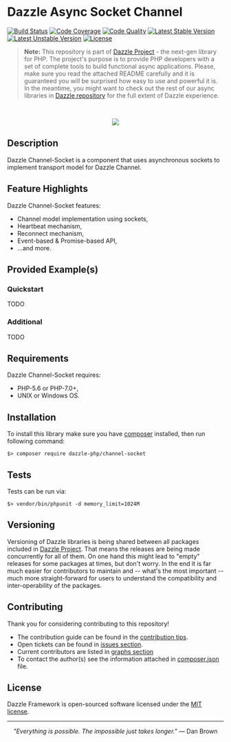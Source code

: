 # Dazzle Async Socket Channel

[![Build Status](https://travis-ci.org/dazzle-php/channel-socket.svg)](https://travis-ci.org/dazzle-php/channel-socket)
[![Code Coverage](https://scrutinizer-ci.com/g/dazzle-php/channel-socket/badges/coverage.png?b=master)](https://scrutinizer-ci.com/g/dazzle-php/channel-socket/?branch=master)
[![Code Quality](https://scrutinizer-ci.com/g/dazzle-php/channel-socket/badges/quality-score.png?b=master)](https://scrutinizer-ci.com/g/dazzle-php/channel-socket/?branch=master)
[![Latest Stable Version](https://poser.pugx.org/dazzle-php/channel-socket/v/stable)](https://packagist.org/packages/dazzle-php/channel-socket) 
[![Latest Unstable Version](https://poser.pugx.org/dazzle-php/channel-socket/v/unstable)](https://packagist.org/packages/dazzle-php/channel-socket) 
[![License](https://poser.pugx.org/dazzle-php/channel-socket/license)](https://packagist.org/packages/dazzle-php/channel-socket/license)

> **Note:** This repository is part of [Dazzle Project](https://github.com/dazzle-php/dazzle) - the next-gen library for PHP. The project's purpose is to provide PHP developers with a set of complete tools to build functional async applications. Please, make sure you read the attached README carefully and it is guaranteed you will be surprised how easy to use and powerful it is. In the meantime, you might want to check out the rest of our async libraries in [Dazzle repository](https://github.com/dazzle-php) for the full extent of Dazzle experience.

<br>
<p align="center">
<img src="https://raw.githubusercontent.com/dazzle-php/dazzle/master/media/dazzle-x125.png" />
</p>

## Description

Dazzle Channel-Socket is a component that uses asynchronous sockets to implement transport model for Dazzle Channel.

## Feature Highlights

Dazzle Channel-Socket features:

* Channel model implementation using sockets,
* Heartbeat mechanism,
* Reconnect mechanism,
* Event-based & Promise-based API,
* ...and more.

## Provided Example(s)

### Quickstart

TODO

### Additional

TODO

## Requirements

Dazzle Channel-Socket requires:

* PHP-5.6 or PHP-7.0+,
* UNIX or Windows OS.

## Installation

To install this library make sure you have [composer](https://getcomposer.org/) installed, then run following command:

```
$> composer require dazzle-php/channel-socket
```

## Tests

Tests can be run via:

```
$> vendor/bin/phpunit -d memory_limit=1024M
```

## Versioning

Versioning of Dazzle libraries is being shared between all packages included in [Dazzle Project](https://github.com/dazzle-php/dazzle). That means the releases are being made concurrently for all of them. On one hand this might lead to "empty" releases for some packages at times, but don't worry. In the end it is far much easier for contributors to maintain and -- what's the most important -- much more straight-forward for users to understand the compatibility and inter-operability of the packages.

## Contributing

Thank you for considering contributing to this repository! 

- The contribution guide can be found in the [contribution tips](https://github.com/dazzle-php/channel-socket/blob/master/CONTRIBUTING.md). 
- Open tickets can be found in [issues section](https://github.com/dazzle-php/channel-socket/issues). 
- Current contributors are listed in [graphs section](https://github.com/dazzle-php/channel-socket/graphs/contributors)
- To contact the author(s) see the information attached in [composer.json](https://github.com/dazzle-php/channel-socket/blob/master/composer.json) file.

## License

Dazzle Framework is open-sourced software licensed under the [MIT license](http://opensource.org/licenses/MIT).

<hr>
<p align="center">
<i>"Everything is possible. The impossible just takes longer."</i> ― Dan Brown
</p>
